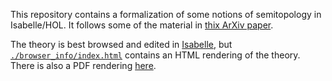 This repository contains a formalization of some notions of semitopology in Isabelle/HOL.
It follows some of the material in [thix ArXiv paper](https://arxiv.org/abs/2303.09287).

The theory is best browsed and edited in
[Isabelle](https://isabelle.in.tum.de/), but
[`./browser_info/index.html`](https://htmlpreview.github.io/?https://raw.githubusercontent.com/nano-o/Isabelle-Semitopology/master/browser_info/Semi-Topology.html)
contains an HTML rendering of the theory.
There is also a PDF rendering [here](./browser_info/document.pdf).

